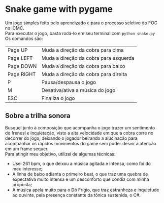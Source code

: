 # Snake game with pygame

Um jogo simples feito pelo aprendizado e para o processo seletivo do FOG no ICMC. <br>
Para executar o jogo, basta rodá-lo em seu terminal com `python snake.py` <br>
Os comandos são: <br>
<table>
	<tr>
	<td>Page UP</td>
	<td>Muda a direção da cobra para cima</td>
	</tr>
	<tr>
	<td>Page LEFT</td>
	<td>Muda a direção da cobra para esquerda</td>
	</tr>
	<tr>
	<td>Page DOWN</td>
	<td>Muda a direção da cobra para baixo</td>
	</tr>
	<tr>
	<td>Page RIGHT</td>
	<td>Muda a direção da cobra para direita</td>
	</tr>
	<tr>
	<td>P</td>
	<td>Pausa/despausa o jogo</td>
	</tr>
	<tr>
	<td>M</td>
	<td>Desativa/ativa a música do jogo</td>
	</tr>
	<tr>
	<td>ESC</td>
	<td>Finaliza o jogo</td>
	</tr>
</table>

## Sobre a trilha sonora

Busquei junto à composição que acompanha o jogo trazer um sentimento de frenesí e inquietação, visto a alta velocidade em que a cobra corre no decorrer do jogo, deixando o jogador beirando a alucinação para acompanhar os rápidos movimentos do game sem poder desvir a atenção em um frame sequer. <br>
Para atingir meu objetivo, utilizei de algumas técnicas:<br>
<ul>
	<li>Usei 261 bpm, o que deixou a música agitada e intensa, como foi do meu interesse;</li>
	<li>A linha de baixo adianta o primeiro beat, o que traz uma quebra de expectativa muito intensa e um desconforto que condiz com minha proposta;</li>
	<li>A música apela muito para o Dó Frígio, que traz estranheza e inquietude ao ouvinte, pela presença constante da tônica sustenida, o C#.</li>
</ul>
